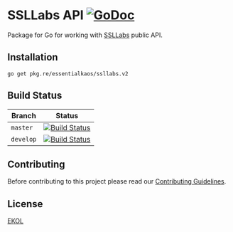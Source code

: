 # SSLLabs API [![GoDoc](https://godoc.org/pkg.re/essentialkaos/ssllabs.v1?status.svg)](https://godoc.org/pkg.re/essentialkaos/ssllabs.v1)

Package for Go for working with [SSLLabs](https://www.ssllabs.com) public API.

## Installation

````
go get pkg.re/essentialkaos/ssllabs.v2
````

## Build Status

| Branch | Status |
|------------|--------|
| `master` | [![Build Status](https://travis-ci.org/essentialkaos/ssllabs.svg?branch=master)](https://travis-ci.org/essentialkaos/ssllabs) |
| `develop` | [![Build Status](https://travis-ci.org/essentialkaos/ssllabs.svg?branch=develop)](https://travis-ci.org/essentialkaos/ssllabs) |

## Contributing

Before contributing to this project please read our [Contributing Guidelines](https://github.com/essentialkaos/contributing-guidelines#contributing-guidelines).

## License

[EKOL](https://essentialkaos.com/ekol)
